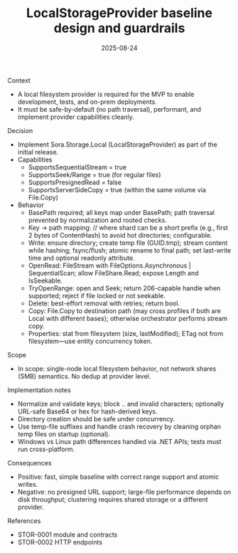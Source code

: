 ﻿---
id: STOR-0005
slug: STOR-0005-storage-local-provider
domain: STOR
title: LocalStorageProvider baseline design and guardrails
status: Accepted
date: 2025-08-24
---

Context

- A local filesystem provider is required for the MVP to enable development, tests, and on-prem deployments.
- It must be safe-by-default (no path traversal), performant, and implement provider capabilities cleanly.

Decision

- Implement Sora.Storage.Local (LocalStorageProvider) as part of the initial release.
- Capabilities
  - SupportsSequentialStream = true
  - SupportsSeek/Range = true (for regular files)
  - SupportsPresignedRead = false
  - SupportsServerSideCopy = true (within the same volume via File.Copy)
- Behavior
  - BasePath required; all keys map under BasePath; path traversal prevented by normalization and rooted checks.
  - Key → path mapping: <BasePath>/<shard>/<key> where shard can be a short prefix (e.g., first 2 bytes of ContentHash) to avoid hot directories; configurable.
  - Write: ensure directory; create temp file (GUID.tmp); stream content while hashing; fsync/flush; atomic rename to final path; set last-write time and optional readonly attribute.
  - OpenRead: FileStream with FileOptions.Asynchronous | SequentialScan; allow FileShare.Read; expose Length and IsSeekable.
  - TryOpenRange: open and Seek; return 206-capable handle when supported; reject if file locked or not seekable.
  - Delete: best-effort removal with retries; return bool.
  - Copy: File.Copy to destination path (may cross profiles if both are Local with different bases); otherwise orchestrator performs stream copy.
  - Properties: stat from filesystem (size, lastModified); ETag not from filesystem—use entity concurrency token.

Scope

- In scope: single-node local filesystem behavior, not network shares (SMB) semantics. No dedup at provider level.

Implementation notes

- Normalize and validate keys; block .. and invalid characters; optionally URL-safe Base64 or hex for hash-derived keys.
- Directory creation should be safe under concurrency.
- Use temp-file suffixes and handle crash recovery by cleaning orphan temp files on startup (optional).
- Windows vs Linux path differences handled via .NET APIs; tests must run cross-platform.

Consequences

- Positive: fast, simple baseline with correct range support and atomic writes.
- Negative: no presigned URL support; large-file performance depends on disk throughput; clustering requires shared storage or a different provider.

References

- STOR-0001 module and contracts
- STOR-0002 HTTP endpoints
